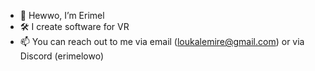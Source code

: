 - 👋 Hewwo, I’m Erimel
- 🛠️ I create software for VR
- 📫 You can reach out to me via email (loukalemire@gmail.com) or via Discord (erimelowo)
